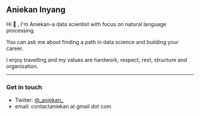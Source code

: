 ## Aniekan Inyang

Hi :wave: , I'm Aniekan-a data scientist with focus on natural language processing.

You can ask me about finding a path in data science and building your career.

I enjoy travelling and my values are hardwork, respect, rest, structure and organisation.

___

### Get in touch

- Twiiter: [@\_aniekan\_](https://www.twitter.com/_aniekan_)
- email: contactaniekan at gmail dot com

